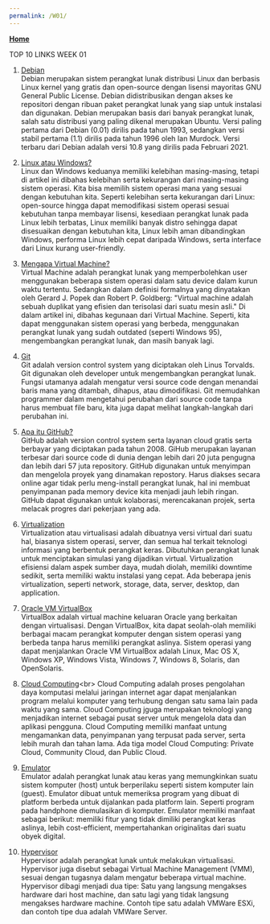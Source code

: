 ```yaml
---
permalink: /W01/
---
```

[**Home**](https://hanifahaputri.github.io/os211/)

TOP 10 LINKS WEEK 01
1. [Debian](https://www.selamatpagi.id/apa-itu-debian/) <br>
Debian merupakan sistem perangkat lunak distribusi Linux dan berbasis Linux kernel yang gratis dan open-source dengan lisensi mayoritas GNU General Public License. Debian didistribusikan dengan akses ke repositori dengan ribuan paket perangkat lunak yang siap untuk instalasi dan digunakan. Debian merupakan basis dari banyak perangkat lunak, salah satu distribusi yang paling dikenal merupakan Ubuntu. Versi paling pertama dari Debian (0.01) dirilis pada tahun 1993, sedangkan versi stabil pertama (1.1) dirilis pada tahun 1996 oleh Ian Murdock. Versi terbaru dari Debian adalah versi 10.8 yang dirilis pada Februari 2021. 

2. [Linux atau Windows?](https://wincamp.org/windows-vs-linux-mana-yang-lebih-baik/)<br>
Linux dan Windows keduanya memiliki kelebihan masing-masing, tetapi di artikel ini dibahas kelebihan serta kekurangan dari masing-masing sistem operasi. Kita bisa memilih sistem operasi mana yang sesuai dengan kebutuhan kita. Seperti kelebihan serta kekurangan dari Linux: open-source hingga dapat memodifikasi sistem operasi sesuai kebutuhan tanpa membayar lisensi, kesediaan perangkat lunak pada Linux lebih terbatas, Linux memiliki banyak distro sehingga dapat disesuaikan dengan kebutuhan kita, Linux lebih aman dibandingkan Windows, performa Linux lebih cepat daripada Windows, serta interface dari Linux kurang user-friendly. 

3. [Mengapa Virtual Machine?](https://www.makeuseof.com/tag/reasons-start-using-virtual-machine/)<br>
Virtual Machine adalah perangkat lunak yang memperbolehkan user menggunakan beberapa sistem operasi dalam satu device dalam kurun waktu tertentu. Sedangkan dalam definisi formalnya yang dinyatakan oleh Gerard J. Popek dan Robert P. Goldberg: "Virtual machine adalah sebuah duplikat yang efisien dan terisolasi dari suatu mesin asli." Di dalam artikel ini, dibahas kegunaan dari Virtual Machine. Seperti, kita dapat menggunakan sistem operasi yang berbeda, menggunakan perangkat lunak yang sudah outdated (seperti Windows 95), mengembangkan perangkat lunak, dan masih banyak lagi.

4. [Git](https://git-scm.com/book/en/v2/Getting-Started-What-is-Git%3F)<br>
Git adalah version control system yang diciptakan oleh Linus Torvalds. Git digunakan oleh developer untuk mengembangkan perangkat lunak. Fungsi utamanya adalah mengatur versi source code dengan menandai baris mana yang ditambah, dihapus, atau dimodifikasi. Git memudahkan programmer dalam mengetahui perubahan dari source code tanpa harus membuat file baru, kita juga dapat melihat langkah-langkah dari perubahan ini. 

5. [Apa itu GitHub?](https://www.howtogeek.com/180167/htg-explains-what-is-github-and-what-do-geeks-use-it-for/)<br>
GitHub adalah version control system serta layanan cloud gratis serta berbayar yang diciptakan pada tahun 2008. GiHub merupakan layanan terbesar dari source code di dunia dengan lebih dari 20 juta pengugna dan lebih dari 57 juta repository. GitHub digunakan untuk menyimpan dan mengelola proyek yang dinamakan repostory. Harus diakses secara online agar tidak perlu meng-install perangkat lunak, hal ini membuat penyimpanan pada memory device kita menjadi jauh lebih ringan. GitHub dapat digunakan untuk kolaborasi, merencakanan projek, serta melacak progres dari pekerjaan yang ada. 

6. [Virtualization](https://glints.com/id/lowongan/virtualization-adalah/#.YEPYMI4zY2w)<br>
Virtualization atau virtualisasi adalah dibuatnya versi virtual dari suatu hal, biasanya sistem operasi, server, dan semua hal terkait teknologi informasi yang berbentuk perangkat keras. Dibutuhkan perangkat lunak untuk menciptakan simulasi yang dijadikan virtual. Virtualization efisiensi dalam aspek sumber daya, mudah diolah, memiliki downtime sedikit, serta memiliki waktu instalasi yang cepat. Ada beberapa jenis virtualization, seperti network, storage, data, server, desktop, dan application.

7. [Oracle VM VirtualBox](https://jagongoding.com/others/apa-itu-virtual-box/)<br>
VirtualBox adalah virtual machine keluaran Oracle yang berkaitan dengan virtualisasi. Dengan VirtualBox, kita dapat seolah-olah memiliki berbagai macam perangkat komputer dengan sistem operasi yang berbeda tanpa harus memiliki perangkat aslinya. Sistem operasi yang dapat menjalankan Oracle VM VirtualBox adalah Linux, Mac OS X, Windows XP, Windows Vista, Windows 7, Windows 8, Solaris, dan OpenSolaris.

8. [Cloud Computing](https://idcloudhost.com/mengenal-apa-itu-cloud-computing-defenisi-fungsi-dan-cara-kerja/#:~:text=Cloud%20Computing%20merupakan%20sebuah%20teknologi,data%20dan%20juga%20aplikasi%20pengguna.)<br>
Cloud Computing adalah proses pengolahan daya komputasi melalui jaringan internet agar dapat menjalankan program melalui komputer yang terhubung dengan satu sama lain pada waktu yang sama. Cloud Computing jguga merupakan teknologi yang menjadikan internet sebagai pusat server untuk mengelola data dan aplikasi pengguna. Cloud Computing memiliki manfaat untung mengamankan data, penyimpanan yang terpusat pada server, serta lebih murah dan tahan lama. Ada tiga model Cloud Computing: Private Cloud, Community Cloud, dan Public Cloud. 

9. [Emulator](https://apayangdimaksud.com/emulator/)<br>
Emulator adalah perangkat lunak atau keras yang memungkinkan suatu sistem komputer (host) untuk berperilaku seperti sistem komputer lain (guest). Emulator dibuat untuk memeriksa program yang dibuat di platform berbeda untuk dijalankan pada platform lain. Seperti program pada handphone diemulasikan di komputer. Emulator memiliki manfaat sebagai berikut: memiliki fitur yang tidak dimiliki perangkat keras aslinya, lebih cost-efficient, mempertahankan originalitas dari suatu obyek digital.

10. [Hypervisor](https://www.it-jurnal.com/apa-itu-hypervisor/)<br>
Hypervisor adalah perangkat lunak untuk melakukan virtualisasi. Hypervisor juga disebut sebagai Virtual Machine Management (VMM), sesuai dengan tugasnya dalam mengatur beberapa virtual machine. Hypervisor dibagi menjadi dua tipe: Satu yang langsung mengakses hardware dari host machine, dan satu lagi yang tidak langsung mengakses hardware machine. Contoh tipe satu adalah VMWare ESXi, dan contoh tipe dua adalah VMWare Server.
